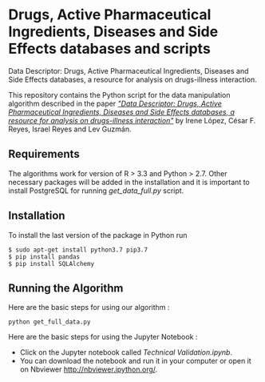 # Drugs, Active Pharmaceutical Ingredients, Diseases and Side Effects databases and scripts

Data Descriptor: Drugs, Active Pharmaceutical Ingredients, Diseases and Side Effects databases, a resource for analysis on drugs-illness interaction.

This repository contains the Python script for the data manipulation algorithm described in the paper [_"Data Descriptor: Drugs, Active Pharmaceutical Ingredients, Diseases and Side Effects databases, a resource for analysis on drugs-illness interaction"_](https://XXXX.XXX) by Irene López, César F. Reyes, Israel Reyes and Lev Guzmán.

## Requirements
The algorithms work for version of R > 3.3 and Python >  2.7.
Other necessary packages will be added in the installation and it is important to install PostgreSQL for running *get_data_full.py* script.

## Installation
To install the last version of the package in Python run
```
$ sudo apt-get install python3.7 pip3.7
$ pip install pandas
$ pip install SQLAlchemy
```
## Running the Algorithm
Here are the basic steps for using our algorithm :
```
python get_full_data.py
```
Here are the basic steps for using the Jupyter Notebook :
* Click on the Jupyter notebook called *Technical Validation.ipynb*.
* You can download the notebook and run it in your computer or open it on Nbviewer http://nbviewer.ipython.org/.


